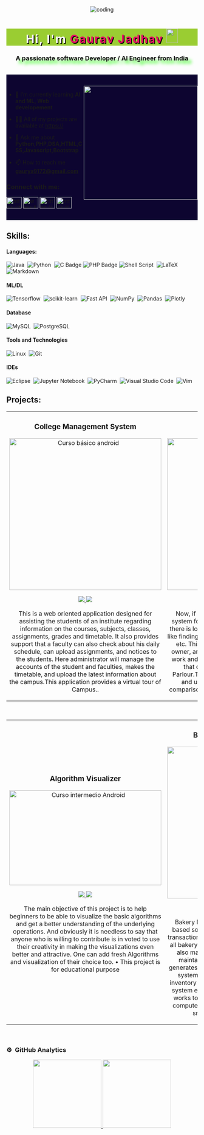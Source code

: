 
<!-- <img src="https://i.imgur.com/weNbhGZ.png"> -->

<div align="center">
<!-- <img alt="coding" width="auto" src="./c.gif"> -->
<img alt="coding" width="auto" src="https://webcoder.co.in/wp-content/uploads/2021/04/website.gif">


<h1 align="center" style="color: white;
            font-size: 30px;
            font-weight: 700;
            text-shadow: 2px 2px black;
            letter-spacing: 2px;
            margin-bottom: 20px;
            background: yellowgreen;
            position: relative;
            animation: text 3s 1;"> Hi, I'm   <span style=" color: #e80e65;
            ">
Gaurav Jadhav
</span>
<img src="https://raw.githubusercontent.com/MartinHeinz/MartinHeinz/master/wave.gif" width="30px" height="38"></h1>

<h3 align="center" style="text-shadow: 8px 8px 8px #26fc0a;">A passionate software Developer / AI Engineer from India</h3>
<br>


</div>

<!-- <div style="background-image:url(https://logimp.files.wordpress.com/2018/04/spotlessgreativorybilledwoodpecker-max-1mb.gif?w=468&h=264)"> -->
<div style="padding-top:30px;background:#0d0530">
<!-- <img  src="https://media.giphy.com/media/K5kfQExKk731K/giphy.gif" width="300px" align="right" alt=""> -->
<!-- <img  src="./1_1oTDnw0B32cdT0J1fBmKWg.gif" width="300px" align="right" alt=""> -->
<!-- <img  src="https://cdn.pixabay.com/animation/2024/03/26/09/06/09-06-58-457_512.gif" width="300px" align="right" alt=""> -->
<img  src="https://cdn.dribbble.com/users/1523313/screenshots/16134521/media/3975730626bdae63cf9b25d3b634bac3.gif" width="300px" align="right" alt="">

<!-- https://cdn.pixabay.com/animation/2024/03/26/12/21/12-21-33-54_512.gif -->

<!-- <img  src="./aigif1.gif" width="300px" align="right" alt=""> -->

- 🌱 I’m currently learning **AI and ML, Web developement**

- 👨‍💻 All of my projects are available at [https://](https:#)

- 💬 Ask me about **Python,PHP,DSA,HTML,CSS,Javascript,Bootstrap**

- 📫 How to reach me **gaurya9172@gmail.com**

<h3 align="left">Connect with me:</h3>
<p align="left">
<a href="https://twitter.com/https://twitter.com/" target="blank"><img align="center" src="https://raw.githubusercontent.com/rahuldkjain/github-profile-readme-generator/master/src/images/icons/Social/twitter.svg" alt="https://twitter.com/ravigup81300184" height="30" width="40" /></a>
<a href="https://linkedin.com/in/www.linkedin.com/in/" target="blank"><img align="center" src="https://raw.githubusercontent.com/rahuldkjain/github-profile-readme-generator/master/src/images/icons/Social/linked-in-alt.svg" alt="www.linkedin.com/in/ ravi-gupta-44bb451b1" height="30" width="40" /></a>
<a href="https://instagram.com/https://www.instagram.com/" target="blank"><img align="center" src="https://raw.githubusercontent.com/rahuldkjain/github-profile-readme-generator/master/src/images/icons/Social/instagram.svg" alt="https://www.instagram.com/__ravi_gupta226/" height="30" width="40" /></a>
<a href="https://www.youtube.com/c/https://www.youtube.com/" target="blank"><img align="center" src="https://raw.githubusercontent.com/rahuldkjain/github-profile-readme-generator/master/src/images/icons/Social/youtube.svg" alt="https://www.youtube.com/channel/ucojospamwhg5j9sj4sgtbzw" height="30" width="40" /></a>
</p>
<br>
</div>

## Skills:

#### Languages:

![Java](https://img.shields.io/badge/Java-ED8B00?style=for-the-badge&logo=java&logoColor=white)&nbsp;
![Python](https://img.shields.io/badge/Python-3776AB?style=for-the-badge&logo=python&logoColor=white)&nbsp;
![C Badge](https://img.shields.io/badge/C-A8B9CC?logo=c&logoColor=fff&style=plastic)
![PHP Badge](https://img.shields.io/badge/PHP-777BB4?logo=php&logoColor=fff&style=plastic)
![Shell Script](https://img.shields.io/badge/Shell_Script-121011?style=for-the-badge&logo=gnu-bash&logoColor=white)&nbsp;
![LaTeX](https://img.shields.io/badge/latex-%23008080.svg?style=for-the-badge&logo=latex&logoColor=white)&nbsp;
![Markdown](https://img.shields.io/badge/markdown-%23000000.svg?style=for-the-badge&logo=markdown&logoColor=white)

#### ML/DL

![Tensorflow](https://img.shields.io/badge/TensorFlow-FF6F00?style=for-the-badge&logo=tensorflow&logoColor=white)&nbsp;
![scikit-learn](https://img.shields.io/badge/scikit--learn-%23F7931E.svg?style=for-the-badge&logo=scikit-learn&logoColor=white)&nbsp;
![Fast API](https://img.shields.io/badge/FastAPI-005571?style=for-the-badge&logo=fastapi)&nbsp;
![NumPy](https://img.shields.io/badge/numpy-%23013243.svg?style=for-the-badge&logo=numpy&logoColor=white)&nbsp;
![Pandas](https://img.shields.io/badge/pandas-%23150458.svg?style=for-the-badge&logo=pandas&logoColor=white)&nbsp;
![Plotly](https://img.shields.io/badge/Plotly-%233F4F75.svg?style=for-the-badge&logo=plotly&logoColor=white)

#### Database

![MySQL](https://img.shields.io/badge/MySQL-00000F?style=for-the-badge&logo=mysql&logoColor=white)&nbsp;
![PostgreSQL](https://img.shields.io/badge/PostgreSQL-316192?style=for-the-badge&logo=postgresql&logoColor=white)&nbsp;

#### Tools and Technologies

![Linux](https://img.shields.io/badge/Linux-FCC624?style=for-the-badge&logo=linux&logoColor=black)&nbsp;
![Git](https://img.shields.io/badge/GIT-E44C30?style=for-the-badge&logo=git&logoColor=white)&nbsp;
<!-- ![AWS](https://img.shields.io/badge/Amazon_AWS-232F3E?style=flat&logo=amazon-aws&logoColor=white)&nbsp;
![Google Cloud](https://img.shields.io/badge/Google_Cloud-4285F4?style=flat&logo=google-cloud&logoColor=white)&nbsp; -->

#### IDEs

![Eclipse](https://img.shields.io/badge/Eclipse-FE7A16.svg?style=for-the-badge&logo=Eclipse&logoColor=white)&nbsp;
![Jupyter Notebook](https://img.shields.io/badge/jupyter-%23FA0F00.svg?style=for-the-badge&logo=jupyter&logoColor=white)&nbsp;
![PyCharm](https://img.shields.io/badge/pycharm-143?style=for-the-badge&logo=pycharm&logoColor=black&color=black&labelColor=green)&nbsp;
![Visual Studio Code](https://img.shields.io/badge/Visual%20Studio%20Code-0078d7.svg?style=for-the-badge&logo=visual-studio-code&logoColor=white)&nbsp;
![Vim](https://img.shields.io/badge/VIM-%2311AB00.svg?style=for-the-badge&logo=vim&logoColor=white)&nbsp;


## Projects:
<table>
<tr>
<td width="50%">
<h3 align="center">College Management System</h3>
<div align="center">
<a href="https://github.com/guru9696" target="_blank"><img src="https://img.freepik.com/free-vector/back-school-landing-page-template_23-2149027215.jpg?t=st=1725050345~exp=1725053945~hmac=068628a3b753e63f8cca78acf8848d92d55ac8e9c79fa015bf6f79fe2ea9aba1&w=1060" width="400" alt="Curso básico android"></a>
<p>
<!-- <h3 align="center"> -->


<!-- <a href="https://github.com/guru9696" target="_blank">
<img src="https://img.shields.io/badge/-Live-green?style=for-the-badge&logo=g5ogleearth&color=fbfc40">
</a>  -->
<!-- <a href="https://github.com/guru9696" target="_blank">
<img src="https://img.shields.io/badge/-Buy-green?style=for-the-badge&logo=bitcoin&color=fbfc40">
</a> -->

<!-- </h3> -->
<!-- <button class="custom-btn btn-3" style="background: rgb(0,172,238);background: linear-gradient(0deg, rgba(0,182,238,1) 0%, rgba(2,126,251,1) 100%);width: 100px;
height: 40px;line-height: 42px;padding: 0;border: none;"><img src="https://cdn-icons-png.flaticon.com/128/733/733609.png" style="width: 20px;padding-top:9 ;
height: 20px; ">
<span >Github</span></button> -->


<!-- <a href="https://github.com/ArisGuimera/Curso-Kotlin-Multiplatform" target="_blank">
<img src="https://img.shields.io/badge/C%C3%93DIGO-cfaae0?style=for-the-badge&logo=github&logoColor=black">
</a> -->
 <a href="https://github.com/guru9696" target="_blank">

 <img src="https://img.shields.io/badge/Github-f9?style=for-the-badge&logo=github&logoColor=black&color=ff0"> 
</a>
<a href="https://github.com/guru9696" target="_blank">
<img src="https://img.shields.io/badge/-LIVE DEMO-green?style=for-the-badge&color=ff00f4">
</a>
</p>

<p>This is a web oriented application designed for assisting the students of
an institute regarding information on the courses, subjects, classes, assignments, grades and
timetable. It also provides support that a faculty can also check about his daily schedule, can
upload assignments, and notices to the students. Here administrator will manage the accounts of
the student and faculties, makes the timetable, and upload the latest information about the
campus.This application provides a virtual tour of Campus..</p>
</div>
                                                                                      
</td>

<td width="50%">
               <!-- <br> -->
<h3 align="center">Ice-Cream Shop</h3>
<div align="center">                                       
<a href="https://github.com/guru9696" target="_blank"><img src="https://img.freepik.com/free-vector/realistic-ice-cream-landing-page_23-2149177406.jpg?t=st=1725049857~exp=1725053457~hmac=a8f7ca84cf61c5b906cbb7ccdf2292eaa570a39aaf64bbd71dcf6789108459fd&w=996" width="400"  alt="Curso arquitectura MVVM"></a>
<br>
<p>


 <a href="https://github.com/guru9696" target="_blank">

 <img src="https://img.shields.io/badge/Github-80ffaa?style=for-the-badge&logo=github&logoColor=black&color=80ffaa"> 
</a>
<a href="https://github.com/guru9696" target="_blank">
<img src="https://img.shields.io/badge/-LIVE DEMO-green?style=for-the-badge&color=e80e65">
</a>
</p>
</p>Now, if we take an overview of manual account system for Ice Cream Parlour then we will see
that there is lots of heavy work for accountant to do just like finding information about customer
and Products etc.
This System Will help employee of Parlour, owner, and as well as costumers. To reduce paper work and human efforts.
It is designed such a way that owner can view all the updates of the Parlour.The software will help in easy maintaining and updating products.Also quick and easy comparison of different products for the customers.</p>
</div>                                                             
</table>                                                                                 
</div>
<br>


<table>
<tr>
<td width="50%">
<h3 align="center">Algorithm Visualizer</h3>
<div align="center">
<a href="https://github.com/guru9696" target="_blank"><img src="https://panthema.net/2013/sound-of-sorting/thumb.gif" width="400" height="250" alt="Curso intermedio Android"></a>
<p>


 <a href="https://github.com/guru9696" target="_blank">

 <img src="https://img.shields.io/badge/Github-80ffaa?style=for-the-badge&logo=github&logoColor=black&color=80ffaa"> 
</a>
<a href="https://github.com/guru9696" target="_blank">
<img src="https://img.shields.io/badge/-Live DEMO-green?style=for-the-badge&color=fbfc40">
</a>
</p>
<p>The main objective of this project is to help beginners
to be able to visualize the basic algorithms and get a
better understanding of the underlying operations. And
obviously it is needless to say that anyone who is
willing to contribute is in voted to use their creativity
in making the visualizations even better and attractive.
One can add fresh Algorithms and visualization of their
choice too.
• This project is for educational purpose</p>
</div>
                                                                                      
</td>       

<td width="50%">
<h3 align="center">Bakery Management System</h3>
<div align="center">
<a href="https://github.com/guru9696" target="_blank"><img src="https://img.freepik.com/free-vector/hand-drawn-flat-bakery-landing-page_23-2149434059.jpg?w=1060&t=st=1725053760~exp=1725054360~hmac=9de9217ab72f4048b08ba30c3faa4de5e8369cd7fc46cb82997a66db68948abb" width="400" alt="Curso Kotlin Multiplatform"></a>
<p>
<a href="https://github.com/guru9696" target="_blank">
<img src="https://img.shields.io/badge/GITHUB-cfaae0?style=for-the-badge&logo=github&logoColor=black">
</a>
<a href="https://github.com/guru9696" target="_blank">
<img src="https://img.shields.io/badge/-LIVE DEMO-green?style=for-the-badge&color=ff00f4">
</a>
</p>
<p>Bakery Management System is totally computer based software application to maintain day
to day transactions in a bakery. This software helps to store all bakery items with category
and sub-category. It also maintains record of purchase and sales. It maintains details of
Supplier. This application generates reports of purchase, sales and stock. The system reflects
standard structure so that any inventory management system can implements this system
easily in their existing system. The system works to reduce the human efforts. Due to totally
computerized occurrence of error is less & works smoothly. It is user friendly system. </p>
</div>
                                                                                      
</td>  
<table>                                                                                 
</div>
<br>

### ⚙️ &nbsp;GitHub Analytics

<p align="center">
<a href="https://github.com/ArisGuimera">
  <img height="180em" src="https://github-readme-stats-eight-theta.vercel.app/api?username=ArisGuimera&show_icons=true&theme=algolia&include_all_commits=true&count_private=true"/>
  <img height="180em" src="https://github-readme-stats-eight-theta.vercel.app/api/top-langs/?username=ArisGuimera&layout=compact&langs_count=8&theme=algolia"/>
</a>
</p>
